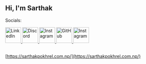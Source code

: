 
## Hi, I'm Sarthak

Socials:

<style>display:flex; justify-content:space-evenly;</style>
<div class="flexer">


<a href="https://www.linkedin.com/in/sarthak-pokhrel/" target="_blank">
  <img src="https://github.com/FortAwesome/Font-Awesome/raw/6.x/svgs/brands/linkedin.svg" width="50" height="50" alt="LinkedIn">
</a>
<a href="https://discordapp.com/users/691999880377401383" target="_blank">
  <img src="https://github.com/FortAwesome/Font-Awesome/raw/6.x/svgs/brands/discord.svg" width="50" height="50" alt="Discord">
</a>
<a href="https://www.instagram.com/igoformineigottoshine" target="_blank">
  <img src="https://github.com/FortAwesome/Font-Awesome/raw/6.x/svgs/brands/instagram.svg" width="50" height="50" alt="Instagram">
</a>
<a href="https://github.com/sarthak-pokharel" target="_blank">
  <img src="https://github.com/FortAwesome/Font-Awesome/raw/6.x/svgs/brands/github.svg" width="50" height="50" alt="GitHub">
</a>
<a href="mailto:sarthak.whenever@gmail.com" target="_blank">
  <img src="https://github.com/FortAwesome/Font-Awesome/raw/6.x/svgs/regular/envelope.svg" width="50" height="50" alt="Instagram">
</a>


</div>
<br/>



[https://sarthakpokhrel.com.np/](https://sarthakpokhrel.com.np/)



